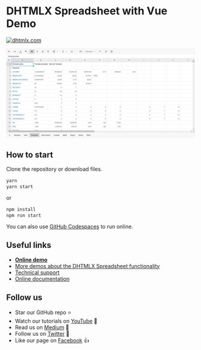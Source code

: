 # DHTMLX Spreadsheet with Vue Demo

[![dhtmlx.com](https://img.shields.io/badge/made%20by-DHTMLX-blue)](https://dhtmlx.com/)

![DHTMLX Spreadsheet with Vue Demo](https://raw.githubusercontent.com/DHTMLX/vue-spreadsheet-demo/master/spreadsheet.png)

## How to start

Clone the repository or download files.

```
yarn
yarn start
```

or

```
npm install
npm run start
```

You can also use [GitHub Codespaces](https://docs.github.com/en/codespaces/developing-in-a-codespace/creating-a-codespace-for-a-repository) to run online.

## Useful links

- **[Online demo](https://replit.com/@dhtmlx/dhtmlx-spreadsheet-with-vue)**
- [More demos about the DHTMLX Spreadsheet functionality](https://snippet.dhtmlx.com/ihtkdcoc?tag=spreadsheet&mode=wide)
- [Technical support ](https://forum.dhtmlx.com/c/spreadsheet)
- [Online  documentation](https://docs.dhtmlx.com/spreadsheet/)

## Follow us

- Star our GitHub repo :star:
- Watch our tutorials on [YouTube](https://www.youtube.com/user/dhtmlx/videos) :eyes:
- Read us on [Medium](https://dhtmlx.medium.com) :newspaper:
- Follow us on [Twitter](https://twitter.com/dhtmlx) :feet:
- Like our page on [Facebook](https://www.facebook.com/dhtmlx/) :thumbsup:
